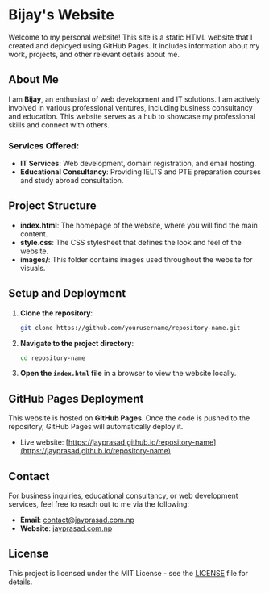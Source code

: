 # Bijay's Website

Welcome to my personal website! This site is a static HTML website that I created and deployed using GitHub Pages. It includes information about my work, projects, and other relevant details about me. 

## About Me

I am **Bijay**, an enthusiast of web development and IT solutions. I am actively involved in various professional ventures, including business consultancy and education. This website serves as a hub to showcase my professional skills and connect with others.

### Services Offered:
- **IT Services**: Web development, domain registration, and email hosting.
- **Educational Consultancy**: Providing IELTS and PTE preparation courses and study abroad consultation.

## Project Structure

- **index.html**: The homepage of the website, where you will find the main content.
- **style.css**: The CSS stylesheet that defines the look and feel of the website.
- **images/**: This folder contains images used throughout the website for visuals.

## Setup and Deployment

1. **Clone the repository**:
    ```bash
    git clone https://github.com/yourusername/repository-name.git
    ```

2. **Navigate to the project directory**:
    ```bash
    cd repository-name
    ```

3. **Open the `index.html` file** in a browser to view the website locally.

## GitHub Pages Deployment

This website is hosted on **GitHub Pages**. Once the code is pushed to the repository, GitHub Pages will automatically deploy it.

- Live website: [https://jayprasad.github.io/repository-name](https://jayprasad.github.io/repository-name)

## Contact

For business inquiries, educational consultancy, or web development services, feel free to reach out to me via the following:

- **Email**: [contact@jayprasad.com.np](mailto:contact@jayprasad.com.np)
- **Website**: [jayprasad.com.np](https://jayprasad.com.np)

## License

This project is licensed under the MIT License - see the [LICENSE](LICENSE) file for details.
